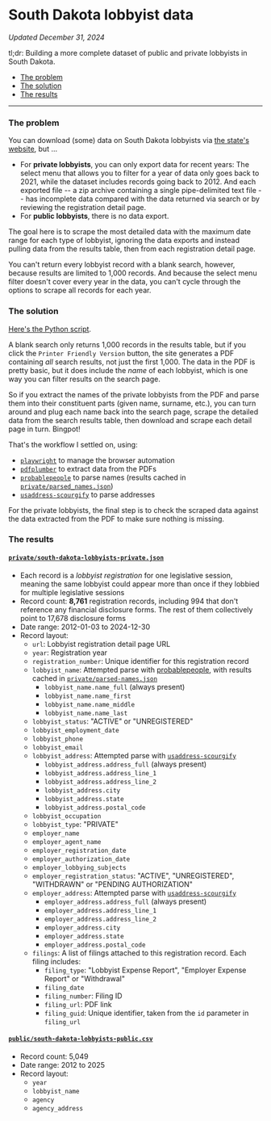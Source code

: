 # South Dakota lobbyist data

_Updated December 31, 2024_

tl;dr: Building a more complete dataset of public and private lobbyists in South Dakota.

- [The problem](#The-problem)
- [The solution](#The-solution)
- [The results](#The-results)

---

### The problem
You can download (some) data on South Dakota lobbyists via [the state's website](https://sosenterprise.sd.gov/BusinessServices/Lobbyist/LobbyistSearch.aspx), but ...
- For **private lobbyists**, you can only export data for recent years: The select menu that allows you to filter for a year of data only goes back to 2021, while the dataset includes records going back to 2012. And each exported file -- a zip archive containing a single pipe-delimited text file -- has incomplete data compared with the data returned via search or by reviewing the registration detail page.
- For **public lobbyists**, there is no data export.

The goal here is to scrape the most detailed data with the maximum date range for each type of lobbyist, ignoring the data exports and instead pulling data from the results table, then from each registration detail page.

You can't return every lobbyist record with a blank search, however, because results are limited to 1,000 records. And because the select menu filter doesn't cover every year in the data, you can't cycle through the options to scrape all records for each year.

### The solution

[Here's the Python script](download.py).

A blank search only returns 1,000 records in the results table, but if you click the `Printer Friendly Version` button, the site generates a PDF containing _all_ search results, not just the first 1,000. The data in the PDF is pretty basic, but it does include the _name_ of each lobbyist, which is one way you can filter results on the search page.

So if you extract the names of the private lobbyists from the PDF and parse them into their constituent parts (given name, surname, etc.), you can turn around and plug each name back into the search page, scrape the detailed data from the search results table, then download and scrape each detail page in turn. Bingpot!

That's the workflow I settled on, using:
- [`playwright`](https://playwright.dev/python/) to manage the browser automation
- [`pdfplumber`](https://github.com/jsvine/pdfplumber) to extract data from the PDFs
- [`probablepeople`](https://github.com/datamade/probablepeople) to parse names (results cached in [`private/parsed_names.json`](private/parsed_names.json))
- [`usaddress-scourgify`](https://github.com/GreenBuildingRegistry/usaddress-scourgify) to parse addresses

For the private lobbyists, the final step is to check the scraped data against the data extracted from the PDF to make sure nothing is missing.

### The results

#### [`private/south-dakota-lobbyists-private.json`](private/south-dakota-lobbyists-private.json)
- Each record is a _lobbyist registration_ for one legislative session, meaning the same lobbyist could appear more than once if they lobbied for multiple legislative sessions
- Record count: **8,761** registration records, including 994 that don't reference any financial disclosure forms. The rest of them collectively point to 17,678 disclosure forms
- Date range: 2012-01-03 to 2024-12-30
- Record layout:
    - `url`: Lobbyist registration detail page URL
    - `year`: Registration year
    - `registration_number`: Unique identifier for this registration record
    - `lobbyist_name`: Attempted parse with [probablepeople](https://github.com/datamade/probablepeople), with results cached in [`private/parsed-names.json`](private/parsed-names.json)
        - `lobbyist_name.name_full` (always present)
        - `lobbyist_name.name_first`
        - `lobbyist_name.name_middle`
        - `lobbyist_name.name_last`
    - `lobbyist_status`: "ACTIVE" or "UNREGISTERED"
    - `lobbyist_employment_date`
    - `lobbyist_phone`
    - `lobbyist_email`
    - `lobbyist_address`: Attempted parse with [`usaddress-scourgify`](https://github.com/GreenBuildingRegistry/usaddress-scourgify)
        - `lobbyist_address.address_full` (always present)
        - `lobbyist_address.address_line_1`
        - `lobbyist_address.address_line_2`
        - `lobbyist_address.city`
        - `lobbyist_address.state`
        - `lobbyist_address.postal_code`
    - `lobbyist_occupation`
    - `lobbyist_type`: "PRIVATE"
    - `employer_name`
    - `employer_agent_name`
    - `employer_registration_date`
    - `employer_authorization_date`
    - `employer_lobbying_subjects`
    - `employer_registration_status`: "ACTIVE", "UNREGISTERED", "WITHDRAWN" or "PENDING AUTHORIZATION"
    - `employer_address`: Attempted parse with [`usaddress-scourgify`](https://github.com/GreenBuildingRegistry/usaddress-scourgify)
        - `employer_address.address_full` (always present)
        - `employer_address.address_line_1`
        - `employer_address.address_line_2`
        - `employer_address.city`
        - `employer_address.state`
        - `employer_address.postal_code`
    - `filings`: A list of filings attached to this registration record. Each filing includes:
        - `filing_type`: "Lobbyist Expense Report", "Employer Expense Report" or "Withdrawal"
        - `filing_date`
        - `filing_number`: Filing ID
        - `filing_url`: PDF link
        - `filing_guid`: Unique identifier, taken from the `id` parameter in `filing_url`

#### [`public/south-dakota-lobbyists-public.csv`](public/south-dakota-lobbyists-public.csv)
- Record count: 5,049
- Date range: 2012 to 2025
- Record layout:
    - `year`
    - `lobbyist_name`
    - `agency`
    - `agency_address`